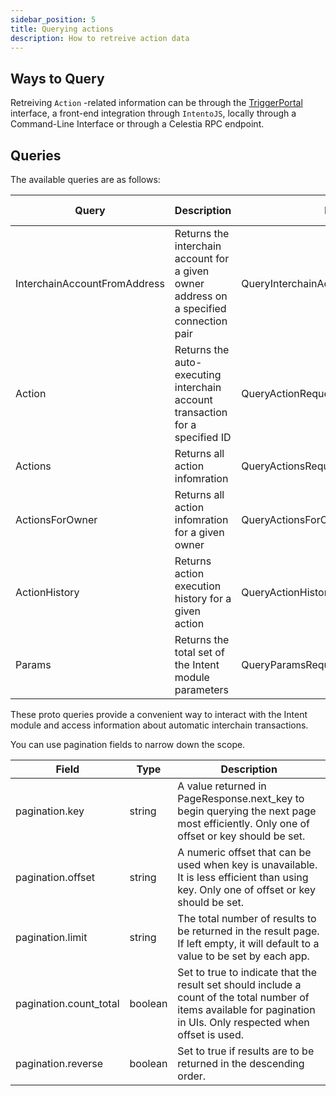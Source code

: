```yaml
---
sidebar_position: 5
title: Querying actions
description: How to retreive action data
---
```


## Ways to Query

Retreiving `Action` -related information can be through the [TriggerPortal](https://triggerportal.zone) interface, a front-end integration through `IntentoJS`, locally through a Command-Line Interface or through a Celestia RPC endpoint.

<!--
Here's an RPC endpoint: [openrpc.intento.zone](https://openrpc.intento.zone).
A list of RPC endpoints is to-be added. -->

## Queries

The available queries are as follows:

| Query                        | Description                                                                             | Parameter                                | Returns                                   | HTTP Method | Endpoint                                          |
| ---------------------------- | --------------------------------------------------------------------------------------- | ---------------------------------------- | ----------------------------------------- | ----------- | ------------------------------------------------- |
| InterchainAccountFromAddress | Returns the interchain account for a given owner address on a specified connection pair | QueryInterchainAccountFromAddressRequest | QueryInterchainAccountFromAddressResponse | GET         | /intento/intent/v1beta1/address-to-ica            |
| Action                       | Returns the auto-executing interchain account transaction for a specified ID            | QueryActionRequest                       | QueryActionResponse                       | GET         | /intento/intent/v1beta1/action/{id}               |
| Actions                      | Returns all action infomration                                                          | QueryActionsRequest                      | QueryActionsResponse                      | GET         | /intento/intent/v1beta1/actions                   |
| ActionsForOwner              | Returns all action infomration for a given owner                                        | QueryActionsForOwnerRequest              | QueryActionsForOwnerResponse              | GET         | /intento/intent/v1beta1/actions-for-owner/{owner} |
| ActionHistory                | Returns action execution history for a given action                                     | QueryActionHistoryRequest                | QueryActionHistoryResponse                | GET         | /intento/intent/v1beta1/actions-history           |
| Params                       | Returns the total set of the Intent module parameters                                   | QueryParamsRequest                       | QueryParamsResponse                       | GET         | /intento/intent/v1beta1/params                    |

These proto queries provide a convenient way to interact with the Intent module and access information about automatic interchain transactions.

You can use pagination fields to narrow down the scope.

| Field                  | Type    | Description                                                                                                                                                          |
| ---------------------- | ------- | -------------------------------------------------------------------------------------------------------------------------------------------------------------------- |
| pagination.key         | string  | A value returned in PageResponse.next_key to begin querying the next page most efficiently. Only one of offset or key should be set.                                 |
| pagination.offset      | string  | A numeric offset that can be used when key is unavailable. It is less efficient than using key. Only one of offset or key should be set.                             |
| pagination.limit       | string  | The total number of results to be returned in the result page. If left empty, it will default to a value to be set by each app.                                      |
| pagination.count_total | boolean | Set to true to indicate that the result set should include a count of the total number of items available for pagination in UIs. Only respected when offset is used. |
| pagination.reverse     | boolean | Set to true if results are to be returned in the descending order.                                                                                                   |

